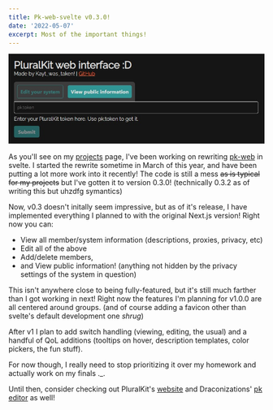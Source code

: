 ```yaml
---
title: Pk-web-svelte v0.3.0!
date: '2022-05-07'
excerpt: Most of the important things!
---
```


![A screenshot of the pk-web-svelte login page](/static/images/pk-web_login.jpg)

As you'll see on my [projects](/projects) page, I've been working on rewriting [pk-web](https://pk.kayt.dev) in svelte. I started the rewrite sometime in March of this year, and have been putting a lot more work into it recently! The code is still a mess ~~as is typical for my projects~~ but I've gotten it to version 0.3.0! (technically 0.3.2 as of writing this but uhzdfg symantics)

Now, v0.3 doesn't initally seem impressive, but as of it's release, I have implemented everything I planned to with the original Next.js version! Right now you can:
- View all member/system information (descriptions, proxies, privacy, etc)
- Edit all of the above
- Add/delete members,
- and View public information! (anything not hidden by the privacy settings of the system in question)

This isn't anywhere close to being fully-featured, but it's still much farther than I got working in next! Right now the features I'm planning for v1.0.0 are all centered around groups. (and of course adding a favicon other than svelte's default development one *shrug*)

After v1 I plan to add switch handling (viewing, editing, the usual) and a handful of QoL additions (tooltips on hover, description templates, color pickers, the fun stuff).

For now though, I really need to stop prioritizing it over my homework and actually work on my finals ._.

Until then, consider checking out PluralKit's [website](https://pluralkit.me) and Draconizations' [pk editor](https://pk-webs-beta.spectralitree.com/) as well!